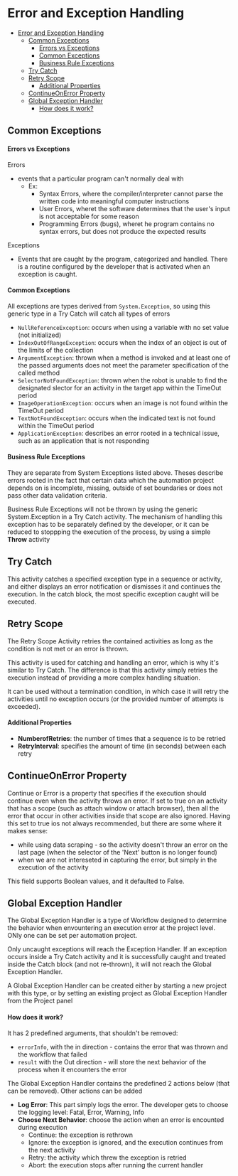 # Error and Exception Handling

<!-- @import "[TOC]" {cmd="toc" depthFrom=1 depthTo=6 orderedList=false} -->

<!-- code_chunk_output -->

- [Error and Exception Handling](#error-and-exception-handling)
  - [Common Exceptions](#common-exceptions)
      - [Errors vs Exceptions](#errors-vs-exceptions)
      - [Common Exceptions](#common-exceptions-1)
      - [Business Rule Exceptions](#business-rule-exceptions)
  - [Try Catch](#try-catch)
  - [Retry Scope](#retry-scope)
      - [Additional Properties](#additional-properties)
  - [ContinueOnError Property](#continueonerror-property)
  - [Global Exception Handler](#global-exception-handler)
      - [How does it work?](#how-does-it-work)

<!-- /code_chunk_output -->
## Common Exceptions
#### Errors vs Exceptions
Errors
- events that a particular program can't normally deal with
  - Ex:
    - Syntax Errors, where the compiler/interpreter cannot parse the written code into meaningful computer instructions
    - User Errors, wheret the software determines that the user's input is not acceptable for some reason
    - Programming Errors (bugs), wheret he program contains no syntax errors, but does not produce the expected results

Exceptions
- Events that are caught by the program, categorized and handled. There is a routine configured by the developer that is activated when an exception is caught. 

#### Common Exceptions
All exceptions are types derived from `System.Exception`, so using this generic type in a Try Catch will catch all types of errors
- `NullReferenceException`: occurs when using a variable with no set value (not initialized)
- `IndexOutOfRangeException`: occurs when the index of an object is out of the limits of the collection
- `ArgumentException`: thrown when a method is invoked and at least one of the passed arguments does not meet the parameter specification of the called method
- `SelectorNotFoundException`: thrown when the robot is unable to find the designated slector for an activity in the target app within the TimeOut period
- `ImageOperationException`: occurs when an image is not found within the TimeOut period
- `TextNotFoundException`: occurs when the indicated text is not found within the TimeOut period
- `ApplicationException`: describes an error rooted in a technical issue, such as an application that is not responding

#### Business Rule Exceptions
They are separate from System Exceptions listed above. Theses describe errors rooted in the fact that certain data which the automation project depends on is incomplete, missing, outside of set boundaries or does not pass other data validation criteria. 

Business Rule Exceptions will not be thrown by using the generic System.Exception in a Try Catch activity. The mechanism of handling this exception has to be separately defined by the developer, or it can be reduced to stoppping the execution of the process, by using  a simple **Throw** activity

## Try Catch
This activity catches a specified exception type in a sequence or activity, and either displays an error notification or dismisses it and continues the execution. In the catch block, the most specific exception caught will be executed.

## Retry Scope
The Retry Scope Activity retries the contained activities as long as the condition is not met or an error is thrown. 

This activity is used for catching and handling an error, which is why it's similar to Try Catch. The difference is that this activity simply retries the execution instead of providing a more complex handling situation.

It can be used without a termination condition, in which case it will retry the activities until no exception occurs (or the provided number of attempts is exceeded).

#### Additional Properties
- **NumberofRetries**: the number of times that a sequence is to be retried
- **RetryInterval**: specifies the amount of time (in seconds) between each retry

## ContinueOnError Property
Continue or Error is a property that specifies if the execution should continue even when the activity throws an error. If set to true on an activity that has a scope (such as attach window or attach browser), then all the error that occur in other activities inside that scope are also ignored. Having this set to true ios not always recommended, but there are some where it makes sense:
- while using data scraping - so the activity doesn't throw an error on the last page (when the selector of the 'Next' button is no longer found)
- when we are not intereseted in capturing the error, but simply in the execution of the activity

This field supports Boolean values, and it defaulted to False.

## Global Exception Handler
The Global Exception Handler is a type of Workflow designed to determine the behavior when envountering an execution error at the project level. ONly one can be set per automation project.

Only uncaught exceptions will reach the Exception Handler. If an exception occurs inside a Try Catch activity and it is successfully caught and treated inside the Catch block (and not re-thrown), it will not reach the Global Exception Handler.

A Global Exception Handler can be created either by starting a new project with this type, or by setting an existing project as Global Exception Handler from the Project panel

#### How does it work?
It has 2 predefined arguments, that shouldn't be removed:
- `errorInfo`, with the in direction - contains the error that was thrown and the workflow that failed
- `result` with the Out direction - will store the next behavior of the process when it encounters the error

The Global Exception Handler contains the predefined 2 actions below (that can be removed). Other actions can be added
- **Log Error**: This part simply logs the error. The developer gets to choose the logging level: Fatal, Error, Warning, Info
- **Choose Next Behavior**: choose the action when an error is encounted during execution
  - Continue: the exception is rethrown
  - Ignore: the exception is ignored, and the execution continues from the next activity
  - Retry: the activity which threw the exception is retried
  - Abort: the execution stops after running the current handler